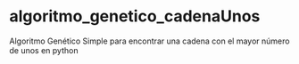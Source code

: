# algoritmo_genetico_cadenaUnos
Algoritmo Genético Simple para encontrar una cadena con el mayor número de unos en python
